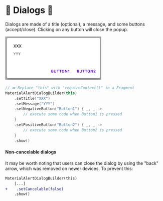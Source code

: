 # 📧 Dialogs 📧

<div class="row row-cols-lg-2"><div>

Dialogs are made of a title (optional), a message, and some buttons (accept/close). Clicking on any button will close the popup.

![Android dialog](_images/dialogs.png)

```kotlin
// ➡️ Replace "this" with "requireContext()" in a Fragment
MaterialAlertDialogBuilder(this)
    .setTitle("XXX")
    .setMessage("YYY")
    .setNegativeButton("Button1") { _, _ ->
        // execute some code when Button1 is pressed
    }
    .setPositiveButton("Button2") { _, _ ->
        // execute some code when Button2 is pressed
    }
    .show()
```
</div><div>

#### Non-cancelable dialogs

It may be worth noting that users can close the dialog by using the "back" arrow, which was removed on newer devices. To prevent this:

```diff
MaterialAlertDialogBuilder(this)
    [...]
+    .setCancelable(false)
    .show()
```
</div></div>